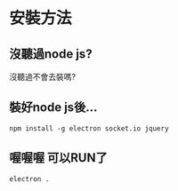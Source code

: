 # 安裝方法

## 沒聽過node js?
沒聽過不會去裝嗎?
## 裝好node js後...
```
npm install -g electron socket.io jquery
```
## 喔喔喔 可以RUN了
```
electron .
```
